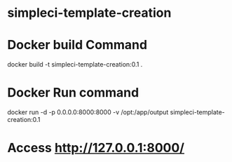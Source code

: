# simpleci-template-creation

# Docker build Command
docker build -t simpleci-template-creation:0.1 . 

# Docker Run command 
docker run -d -p 0.0.0.0:8000:8000 -v /opt:/app/output simpleci-template-creation:0.1

# Access http://127.0.0.1:8000/
